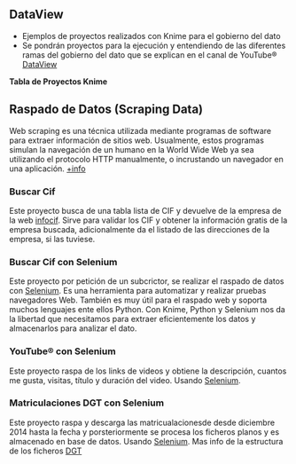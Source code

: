 ## DataView
- Ejemplos de proyectos realizados con Knime para el gobierno del dato
- Se pondrán proyectos para la ejecución y entendiendo de las diferentes ramas del gobierno del dato que se explican en el canal  de YouTube&reg; [DataView](https://www.youtube.com/channel/UC4YcaNdsVHDEglWgjvefeTA)

**Tabla de Proyectos Knime**

## Raspado de Datos (Scraping Data)
Web scraping es una técnica utilizada mediante programas de software para extraer información de sitios web. Usualmente, estos programas simulan la navegación de un humano en la World Wide Web ya sea utilizando el protocolo HTTP manualmente, o incrustando un navegador en una aplicación. [+info](https://es.wikipedia.org/wiki/Web_scraping)
### Buscar Cif
Este proyecto busca de una tabla lista de CIF y devuelve de la empresa de la web [infocif](http://www.infocif.es/). Sirve para validar los CIF y obtener la información gratis de la empresa buscada, adicionalmente da el listado de las direcciones de la empresa, si las tuviese.

### Buscar Cif con Selenium
Este proyecto por petición de un subcrictor, se realizar el raspado de datos con [Selenium](https://www.selenium.dev/).
Es una herramienta para automatizar y realizar pruebas navegadores Web. También es muy útil para el raspado web y soporta muchos lenguajes ente ellos Python. Con Knime, Python y Selenium nos da la libertad que necesitamos para extraer eficientemente los datos y almacenarlos para analizar el dato.

### YouTube&reg; con Selenium
Este proyecto raspa de los links de videos y obtiene la descripción, cuantos me gusta, visitas, título y duración del video. Usando [Selenium](https://www.selenium.dev/).

### Matriculaciones DGT con Selenium
Este proyecto raspa y descarga las matricualacionesde desde diciembre 2014 hasta la fecha y porsteriormente se procesa los ficheros planos y es almacenado en base de datos. Usando [Selenium](https://www.selenium.dev/). Mas info de la estructura de los ficheros [DGT](https://sedeapl.dgt.gob.es/IEST_INTER/pdfs/disenoRegistro/vehiculos/matriculaciones/MATRICULACIONES_MATRABA.pdf)
